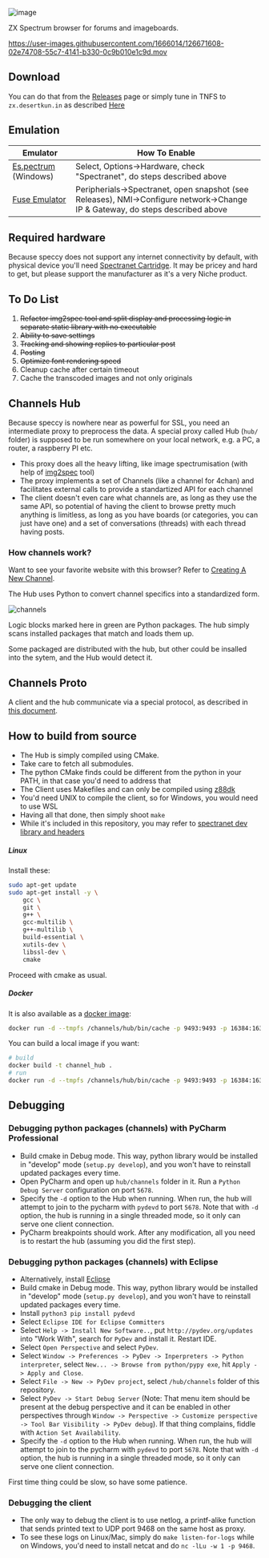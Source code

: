 ![image](https://user-images.githubusercontent.com/1666014/126013799-b499d24f-88e2-42b0-8d3d-c77991c4f9ac.png)

ZX Spectrum browser for forums and imageboards.

https://user-images.githubusercontent.com/1666014/126671608-02e74708-55c7-4141-b330-0c9b010e1c9d.mov

## Download

You can do that from the [Releases](https://github.com/the-channels/channels/releases) page 
or simply tune in TNFS to `zx.desertkun.in` as described [Here](https://channels.desertkun.in/#public-tnfs)

## Emulation
| Emulator | How To Enable           |
|------------|-------------------------|
| [Es.pectrum](https://www.habisoft.com/espectrum/EN.htm#Descargas) (Windows)  | Select, Options->Hardware, check "Spectranet", do steps described above |
| [Fuse Emulator](http://fuse-emulator.sourceforge.net/)   | Peripherials->Spectranet, open snapshot (see Releases), NMI->Configure network->Change IP & Gateway, do steps described above |

## Required hardware
Because speccy does not support any internet connectivity by default, with physical device
you'll need [Spectranet Cartridge](https://www.bytedelight.com/?page_id=3515).
It may be pricey and hard to get, but please support the manufacturer as it's a very Niche product.

## To Do List
1. ~~Refactor img2spec tool and split display and processing logic in separate static
   library with no executable~~
2. ~~Ability to save settings~~
3. ~~Tracking and showing replies to particular post~~
4. ~~Posting~~
5. ~~Optimize font rendering speed~~
6. Cleanup cache after certain timeout
7. Cache the transcoded images and not only originals

## Channels Hub
Because speccy is nowhere near as powerful for SSL, you need an intermediate proxy to preprocess the data.
A special proxy called Hub (`hub/` folder) is supposed to be run somewhere on your local network, e.g. a PC, a router, a raspberry PI etc.

* This proxy does all the heavy lifting, like image spectrumisation (with help of [img2spec](https://github.com/the-channels/img2spec) tool)
* The proxy implements a set of Channels (like a channel for 4chan) and facilitates external calls to provide a standartized API for each channel
* The client doesn't even care what channels are, as long as they use the same API, so potential of having the client to browse pretty much anything is limitless, as long as you have boards (or categories, you can just have one) and a set of conversations (threads) with each thread having posts.

### How channels work?

Want to see your favorite website with this browser? Refer to [Creating A New Channel](NewChannel.md).

The Hub uses Python to convert channel specifics into
a standardized form.

![channels](https://user-images.githubusercontent.com/1666014/127716547-670110c4-4c16-47a9-8a72-954963ec54fc.png)

Logic blocks marked here in green are Python packages.
The hub simply scans installed packages that match and loads them up.

Some packaged are distributed with the hub, but other could be insalled into the sytem,
and the Hub would detect it. 

## Channels Proto
A client and the hub communicate via a special protocol, as described in [this document](./proto/Readme.md).

## How to build from source
* The Hub is simply compiled using CMake. 
* Take care to fetch all submodules.
* The python CMake finds could be different from the python in your PATH, in that case you'd need to address that
* The Client uses Makefiles and can only be compiled using [z88dk](https://github.com/z88dk/z88dk)
* You'd need UNIX to compile the client, so for Windows, you would need to use WSL
* Having all that done, then simply shoot `make`
* While it's included in this repository, 
  you may refer to [spectranet dev library and headers](https://github.com/spectrumero/spectranet)

##### Linux
Install these:
```bash
sudo apt-get update
sudo apt-get install -y \
    gcc \
    git \
    g++ \
    gcc-multilib \
    g++-multilib \
    build-essential \
    xutils-dev \
    libssl-dev \
    cmake
```
Proceed with cmake as usual.

##### Docker
It is also available as a [docker image](https://hub.docker.com/r/desertkun/channels-hub):
```bash
docker run -d --tmpfs /channels/hub/bin/cache -p 9493:9493 -p 16384:16384/udp -it desertkun/channels-hub:latest
```
You can build a local image if you want:
```bash
# build
docker build -t channel_hub .
# run
docker run -d --tmpfs /channels/hub/bin/cache -p 9493:9493 -p 16384:16384/udp -it channel_hub
```

## Debugging

### Debugging python packages (channels) with PyCharm Professional

* Build cmake in Debug mode. This way, python library would be installed in
  "develop" mode (`setup.py develop`), and you won't have to reinstall updated
  packages every time.
* Open PyCharm and open up `hub/channels` folder in it. Run a `Python Debug Server`
  configuration on port `5678`.
* Specify the `-d` option to the Hub when running. When run, the hub will
  attempt to join to the pycharm with `pydevd` to port `5678`.
  Note that with `-d` option, the hub is running in a single threaded mode, so
  it only can serve one client connection.
* PyCharm breakpoints should work. After any modification, all you need is to
  restart the hub (assuming you did the first step).
  
### Debugging python packages (channels) with Eclipse

* Alternatively, install [Eclipse](https://www.eclipse.org/downloads/packages/installer)
* Build cmake in Debug mode. This way, python library would be installed in
  "develop" mode (`setup.py develop`), and you won't have to reinstall updated
  packages every time.
* Install `python3 pip install pydevd`
* Select `Eclipse IDE for Eclipse Committers`
* Select `Help -> Install New Software..`, put `http://pydev.org/updates` into "Work With",
  search for `PyDev` and install it. Restart IDE.
* Select `Open Perspective` and select `PyDev`.
* Select `Window -> Preferences -> PyDev -> Inperpreters -> Python interpreter`,
  select `New... -> Browse from python/pypy exe`, hit `Apply -> Apply and Close`.
* Select `File -> New -> PyDev project`, select `/hub/channels` folder of this repository.
* Select `PyDev -> Start Debug Server` (Note: That menu item should be present at the debug perspective and it can be enabled 
  in other perspectives through `Window -> Perspective -> Customize perspective -> Tool Bar Visibility -> PyDev debug`).
  If that thing complains, fiddle with `Action Set Availability`.
* Specify the `-d` option to the Hub when running. When run, the hub will
  attempt to join to the pycharm with `pydevd` to port `5678`.
  Note that with `-d` option, the hub is running in a single threaded mode, so
  it only can serve one client connection.
  
First time thing could be slow, so have some patience.

### Debugging the client

* The only way to debug the client is to use netlog, a printf-alike function that
sends printed text to UDP port 9468 on the same host as proxy.
* To see these logs on Linux/Mac, simply do `make listen-for-logs` while
on Windows, you'd need to install netcat and do `nc -lLu -w 1 -p 9468`.
